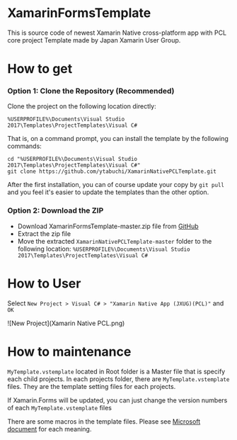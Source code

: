 # XamarinFormsTemplate

This is source code of newest Xamarin Native cross-platform app with PCL core project Template made by Japan Xamarin User Group.

# How to get

### Option 1: Clone the Repository (Recommended)

Clone the project on the following location directly:

`%USERPROFILE%\Documents\Visual Studio 2017\Templates\ProjectTemplates\Visual C#`

That is, on a command prompt, you can install the template by the following commands:

```
cd "%USERPROFILE%\Documents\Visual Studio 2017\Templates\ProjectTemplates\Visual C#"
git clone https://github.com/ytabuchi/XamarinNativePCLTemplate.git
```

After the first installation, you can of course update your copy by `git pull` and you feel it's easier to update the templates than the other option.

### Option 2: Download the ZIP

- Download XamarinFormsTemplate-master.zip file from [GitHub](https://github.com/ytabuchi/XamarinNativePCLTemplate/archive/master.zip)
- Extract the zip file
- Move the extracted `XamarinNativePCLTemplate-master` folder to the following location:
`%USERPROFILE%\Documents\Visual Studio 2017\Templates\ProjectTemplates\Visual C#`

# How to User

Select `New Project > Visual C# > "Xamarin Native App (JXUG)(PCL)"` and `OK`

![New Project](Xamarin Native PCL.png)

# How to maintenance

`MyTemplate.vstemplate` located in Root folder is a Master file that is specify each child projects.
In each projects folder, there are `MyTemplate.vstemplate` files. They are the template setting files for each projects.

If Xamarin.Forms will be updated, you can just change the version numbers of each `MyTemplate.vstemplate` files

There are some macros in the template files. Please see [Microsoft document](https://docs.microsoft.com/ja-jp/visualstudio/ide/template-parameters) for each meaning.
